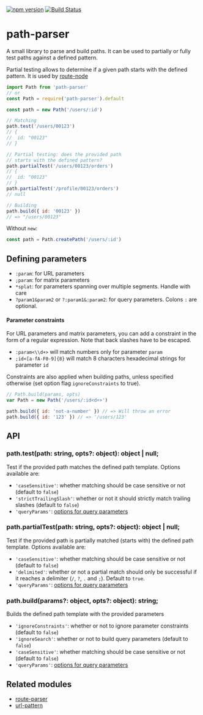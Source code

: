 [![npm version](https://badge.fury.io/js/path-parser.svg)](http://badge.fury.io/js/path-parser)
[![Build Status](https://travis-ci.org/troch/path-parser.svg)](https://travis-ci.org/troch/path-parser)

# path-parser

A small library to parse and build paths. It can be used to partially or fully
test paths against a defined pattern.

Partial testing allows to determine if a given path starts with the defined pattern.
It is used by [route-node](https://github.com/troch/route-node)


```javascript
import Path from 'path-parser'
// or
const Path = require('path-parser').default

const path = new Path('/users/:id')

// Matching
path.test('/users/00123')
// {
//  id: "00123"
// }

// Partial testing: does the provided path
// starts with the defined pattern?
path.partialTest('/users/00123/orders')
// {
//  id: "00123"
// }
path.partialTest('/profile/00123/orders')
// null

// Building
path.build({ id: '00123' })
// => "/users/00123"
```

Without `new`:

```javascript
const path = Path.createPath('/users/:id')
```

## Defining parameters

*   `:param`: for URL parameters
*   `;param`: for matrix parameters
*   `*splat`: for parameters spanning over multiple segments. Handle with care
*   `?param1&param2` or `?:param1&:param2`: for query parameters. Colons `:` are optional.

#### Parameter constraints

For URL parameters and matrix parameters, you can add a constraint in the form of a regular expression.
Note that back slashes have to be escaped.

*   `:param<\\d+>` will match numbers only for parameter `param`
*   `;id<[a-fA-F0-9]{8}` will match 8 characters hexadecimal strings for parameter `id`

Constraints are also applied when building paths, unless specified otherwise (set option flag `ignoreConstraints` to true).

```javascript
// Path.build(params, opts)
var Path = new Path('/users/:id<d+>')

path.build({ id: 'not-a-number' }) // => Will throw an error
path.build({ id: '123' }) // => '/users/123'
```

## API


### path.test(path: string, opts?: object): object | null;

Test if the provided path matches the defined path template. Options available are:
- `'caseSensitive'`: whether matching should be case sensitive or not (default to `false`)
- `'strictTrailingSlash'`: whether or not it should strictly match trailing slashes (default to `false`)
- `'queryParams'`: [options for query parameters](https://github.com/troch/search-params#options)


### path.partialTest(path: string, opts?: object): object | null;

Test if the provided path is partially matched (starts with) the defined path template. Options available are:
- `'caseSensitive'`: whether matching should be case sensitive or not (default to `false`)
- `'delimited'`: whether or not a partial match should only be successful if it reaches a delimiter (`/`, `?`, `.` and `;`). Default to `true`.
- `'queryParams'`: [options for query parameters](https://github.com/troch/search-params#options)


### path.build(params?: object, opts?: object): string;

Builds the defined path template with the provided parameters
- `'ignoreConstraints'`: whether or not to ignore parameter constraints (default to `false`)
- `'ignoreSearch'`: whether or not to build query parameters (default to `false`)
- `'caseSensitive'`: whether matching should be case sensitive or not (default to `false`)
- `'queryParams'`: [options for query parameters](https://github.com/troch/search-params#options)



## Related modules

*   [route-parser](https://github.com/rcs/route-parser)
*   [url-pattern](https://github.com/snd/url-pattern)
